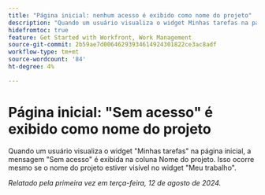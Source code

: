 ```yaml
---
title: "Página inicial: nenhum acesso é exibido como nome do projeto"
description: "Quando um usuário visualiza o widget Minhas tarefas na página inicial, Nenhum acesso é exibido na coluna Nome do projeto. Isso ocorre mesmo se o nome do projeto estiver visível no widget Meu trabalho."
hidefromtoc: true
feature: Get Started with Workfront, Work Management
source-git-commit: 2b59ae7d00646293934614924301822ce3ac8adf
workflow-type: tm+mt
source-wordcount: '84'
ht-degree: 4%

---
```



# Página inicial: &quot;Sem acesso&quot; é exibido como nome do projeto

Quando um usuário visualiza o widget &quot;Minhas tarefas&quot; na página inicial, a mensagem &quot;Sem acesso&quot; é exibida na coluna Nome do projeto. Isso ocorre mesmo se o nome do projeto estiver visível no widget &quot;Meu trabalho&quot;.

_Relatado pela primeira vez em terça-feira, 12 de agosto de 2024._
